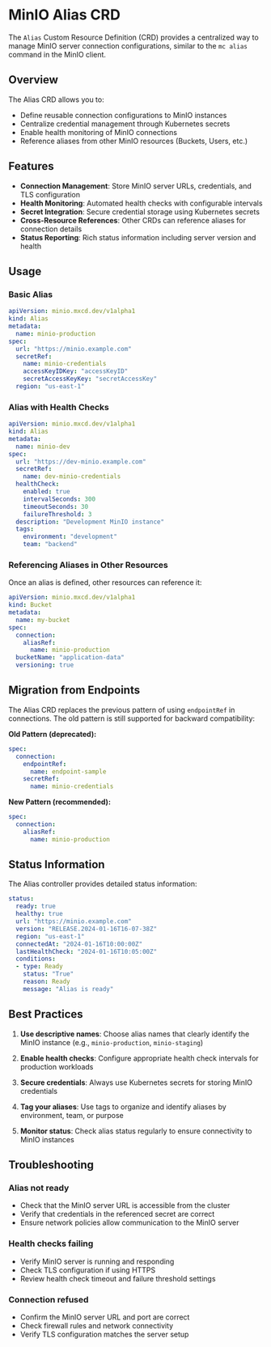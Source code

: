 # MinIO Alias CRD

The `Alias` Custom Resource Definition (CRD) provides a centralized way to manage MinIO server connection configurations, similar to the `mc alias` command in the MinIO client.

## Overview

The Alias CRD allows you to:
- Define reusable connection configurations to MinIO instances
- Centralize credential management through Kubernetes secrets
- Enable health monitoring of MinIO connections
- Reference aliases from other MinIO resources (Buckets, Users, etc.)

## Features

- **Connection Management**: Store MinIO server URLs, credentials, and TLS configuration
- **Health Monitoring**: Automated health checks with configurable intervals
- **Secret Integration**: Secure credential storage using Kubernetes secrets
- **Cross-Resource References**: Other CRDs can reference aliases for connection details
- **Status Reporting**: Rich status information including server version and health

## Usage

### Basic Alias

```yaml
apiVersion: minio.mxcd.dev/v1alpha1
kind: Alias
metadata:
  name: minio-production
spec:
  url: "https://minio.example.com"
  secretRef:
    name: minio-credentials
    accessKeyIDKey: "accessKeyID"
    secretAccessKeyKey: "secretAccessKey"
  region: "us-east-1"
```

### Alias with Health Checks

```yaml
apiVersion: minio.mxcd.dev/v1alpha1
kind: Alias
metadata:
  name: minio-dev
spec:
  url: "https://dev-minio.example.com"
  secretRef:
    name: dev-minio-credentials
  healthCheck:
    enabled: true
    intervalSeconds: 300
    timeoutSeconds: 30
    failureThreshold: 3
  description: "Development MinIO instance"
  tags:
    environment: "development"
    team: "backend"
```

### Referencing Aliases in Other Resources

Once an alias is defined, other resources can reference it:

```yaml
apiVersion: minio.mxcd.dev/v1alpha1
kind: Bucket
metadata:
  name: my-bucket
spec:
  connection:
    aliasRef:
      name: minio-production
  bucketName: "application-data"
  versioning: true
```

## Migration from Endpoints

The Alias CRD replaces the previous pattern of using `endpointRef` in connections. The old pattern is still supported for backward compatibility:

**Old Pattern (deprecated):**
```yaml
spec:
  connection:
    endpointRef:
      name: endpoint-sample
    secretRef:
      name: minio-credentials
```

**New Pattern (recommended):**
```yaml
spec:
  connection:
    aliasRef:
      name: minio-production
```

## Status Information

The Alias controller provides detailed status information:

```yaml
status:
  ready: true
  healthy: true
  url: "https://minio.example.com"
  version: "RELEASE.2024-01-16T16-07-38Z"
  region: "us-east-1"
  connectedAt: "2024-01-16T10:00:00Z"
  lastHealthCheck: "2024-01-16T10:05:00Z"
  conditions:
  - type: Ready
    status: "True"
    reason: Ready
    message: "Alias is ready"
```

## Best Practices

1. **Use descriptive names**: Choose alias names that clearly identify the MinIO instance (e.g., `minio-production`, `minio-staging`)

2. **Enable health checks**: Configure appropriate health check intervals for production workloads

3. **Secure credentials**: Always use Kubernetes secrets for storing MinIO credentials

4. **Tag your aliases**: Use tags to organize and identify aliases by environment, team, or purpose

5. **Monitor status**: Check alias status regularly to ensure connectivity to MinIO instances

## Troubleshooting

### Alias not ready
- Check that the MinIO server URL is accessible from the cluster
- Verify that credentials in the referenced secret are correct
- Ensure network policies allow communication to the MinIO server

### Health checks failing
- Verify MinIO server is running and responding
- Check TLS configuration if using HTTPS
- Review health check timeout and failure threshold settings

### Connection refused
- Confirm the MinIO server URL and port are correct
- Check firewall rules and network connectivity
- Verify TLS configuration matches the server setup
